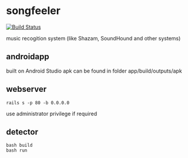 # songfeeler
[![Build Status](https://travis-ci.org/hovinhthinh/songfeeler.svg?branch=master)](https://travis-ci.org/hovinhthinh/songfeeler)

music recogition system (like Shazam, SoundHound and other systems)

## androidapp

built on Android Studio
apk can be found in folder app/build/outputs/apk

## webserver

```
rails s -p 80 -b 0.0.0.0
```

use administrator privilege if required

## detector

```
bash build
bash run
```
